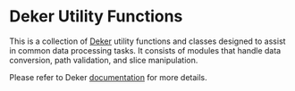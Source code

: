 # Deker Utility Functions

This is a collection of [Deker](https://github.com/openweathermap/deker) utility functions and
classes designed to assist in common data processing tasks. It consists of modules that handle
data conversion, path validation, and slice manipulation.

Please refer to Deker [documentation](https://docs.deker.io) for more details.
